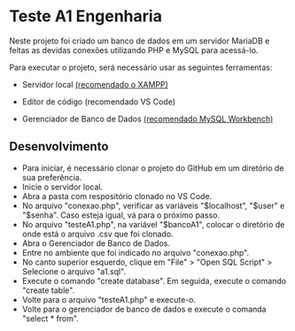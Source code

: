 # Teste A1 Engenharia 
 
 Neste projeto foi criado um banco de dados em um servidor MariaDB e feitas as devidas conexões utilizando PHP e MySQL para acessá-lo.

 Para executar o projeto, será necessário usar as seguintes ferramentas:

- Servidor local [(recomendado o XAMPP)](https://www.apachefriends.org/pt_br/index.html)

- Editor de código (recomendado VS Code)

- Gerenciador de Banco de Dados [(recomendado MySQL Workbench)](https://dev.mysql.com/downloads/workbench/)

## Desenvolvimento 

- Para iniciar, é necessário clonar o projeto do GitHub em um diretório de sua preferência. 
- Inicie o servidor local.
- Abra a pasta com respositório clonado no VS Code. 
- No arquivo "conexao.php", verificar as variáveis "$localhost", "$user" e "$senha". Caso esteja igual, vá para o próximo passo. 
- No arquivo "testeA1.php", na variável "$bancoA1", colocar o diretório de onde está o arquivo .csv que foi clonado.
- Abra o Gerenciador de Banco de Dados.
- Entre no ambiente que foi indicado no arquivo "conexao.php".
- No canto superior esquerdo, clique em "File" > "Open SQL Script" > Selecione o arquivo "a1.sql".
- Execute o comando "create database". Em seguida, execute o comando "create table". 
- Volte para o arquivo "testeA1.php" e execute-o. 
- Volte para o gerenciador de banco de dados e execute o comanda "select * from".
